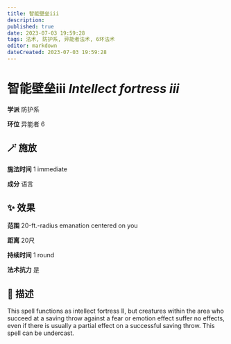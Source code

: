 ```yaml
---
title: 智能壁垒iii
description: 
published: true
date: 2023-07-03 19:59:28
tags: 法术, 防护系, 异能者法术, 6环法术
editor: markdown
dateCreated: 2023-07-03 19:59:28
---
```


# **智能壁垒iii** *Intellect fortress iii*

**学派** 防护系 

**环位** 异能者 6

## 🪄 施放

**施法时间** 1 immediate

**成分** 语言

## ✨ 效果  

**范围** 20-ft.-radius emanation centered on you

**距离** 20尺  

**持续时间** 1 round 

**法术抗力** 是

## 📖 描述

This spell functions as intellect fortress II, but creatures within the area who succeed at a saving throw against a fear or emotion effect suffer no effects, even if there is usually a partial effect on a successful saving throw. This spell can be undercast.
    